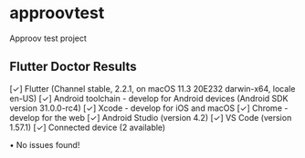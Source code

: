 # approovtest

Approov test project

## Flutter Doctor Results

[✓] Flutter (Channel stable, 2.2.1, on macOS 11.3 20E232 darwin-x64, locale
    en-US)
[✓] Android toolchain - develop for Android devices (Android SDK version
    31.0.0-rc4)
[✓] Xcode - develop for iOS and macOS
[✓] Chrome - develop for the web
[✓] Android Studio (version 4.2)
[✓] VS Code (version 1.57.1)
[✓] Connected device (2 available)

• No issues found!

